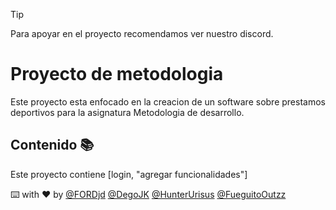 > [!TIP]
> Para apoyar en el proyecto recomendamos ver nuestro discord.

# Proyecto de metodologia

Este proyecto esta enfocado en la creacion de un software sobre prestamos deportivos para la asignatura Metodologia de desarrollo.

## Contenido 📚

Este proyecto contiene [login, "agregar funcionalidades"]

⌨️ with ❤️ by [@FORDjd](https://github.com/FORDjr) [@DegoJK](https://github.com/degojk) [@HunterUrisus](https://github.com/HunterUrisus) [@FueguitoOutzz](https://github.com/FueguitoOutzz)
